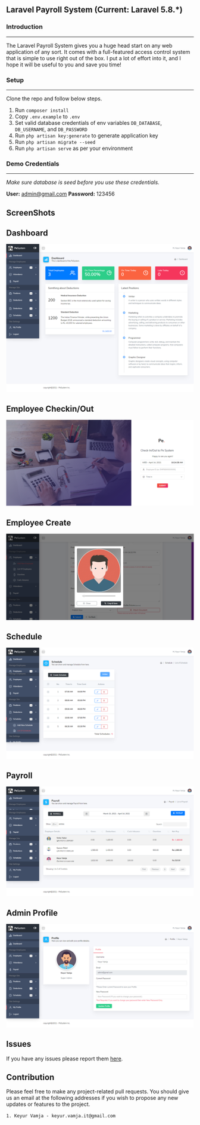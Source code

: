 ## Laravel Payroll System (Current: Laravel 5.8.*)

### Introduction
---
The Laravel Payroll System gives you a huge head start on any web application of any sort. It comes with a full-featured access control system that is simple to use right out of the box. I put a lot of effort into it, and I hope it will be useful to you and save you time!


### Setup
---
Clone the repo and follow below steps.
1. Run `composer install`
2. Copy `.env.example` to `.env`
3. Set valid database credentials of env variables `DB_DATABASE`, `DB_USERNAME`, and `DB_PASSWORD`
4. Run `php artisan key:generate` to generate application key
5. Run `php artisan migrate --seed`
6. Run `php artisan serve` as per your environment

### Demo Credentials
---
*Make sure database is seed before you use these credentials.*

**User:** admin@gmail.com
**Password:** 123456

## ScreenShots

## Dashboard
![Screenshot](screenshots/dashboard.png)

## Employee Checkin/Out
![Screenshot](screenshots/checkin.png)

## Employee Create
![Screenshot](screenshots/add_employee.png)

## Schedule
![Screenshot](screenshots/schedule.png)

## Payroll
![Screenshot](screenshots/payroll.png)

## Admin Profile
![Screenshot](screenshots/admin_profile.png)

## Issues
If you have any issues please report them [here](https://github.com/helloKeyur/PayrollSystem/issues).

## Contribution
Please feel free to make any project-related pull requests. You should give us an email at the following addresses if you wish to propose any new updates or features to the project.

    1. Keyur Vamja - keyur.vamja.it@gmail.com
